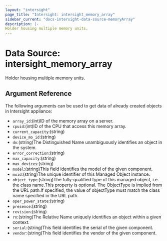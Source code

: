 ```yaml
---
layout: "intersight"
page_title: "Intersight: intersight_memory_array"
sidebar_current: "docs-intersight-data-source-memoryArray"
description: |-
Holder housing multiple memory units.
---
```


# Data Source: intersight_memory_array
Holder housing multiple memory units.
## Argument Reference
The following arguments can be used to get data of already created objects in Intersight appliance:
* `array_id`:(int)ID of the memory array on a server.
* `cpuid`:(int)ID of the CPU that access this memory array.
* `current_capacity`:(string)
* `device_mo_id`:(string)
* `dn`:(string)The Distinguished Name unambiguously identifies an object in the system.
* `error_correction`:(string)
* `max_capacity`:(string)
* `max_devices`:(string)
* `model`:(string)This field identifies the model of the given component.
* `moid`:(string)The unique identifier of this Managed Object instance.
* `object_type`:(string)The fully-qualified type of this managed object, i.e. the class name.This property is optional. The ObjectType is implied from the URL path.If specified, the value of objectType must match the class name specified in the URL path.
* `oper_power_state`:(string)
* `presence`:(string)
* `revision`:(string)
* `rn`:(string)The Relative Name uniquely identifies an object within a given context.
* `serial`:(string)This field identifies the serial of the given component.
* `vendor`:(string)This field identifies the vendor of the given component.
